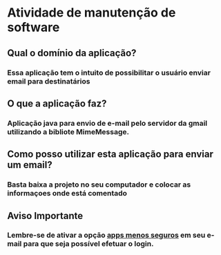 <h1>Atividade de manutenção de software</h1>

<h2> Qual o domínio da aplicação?</h2>
<h3>Essa aplicação tem o intuito de possibilitar o usuário enviar email para destinatários</h3>

<h2> O que a aplicação faz?</h2>
<h3>Aplicação java para envio de e-mail pelo servidor da gmail utilizando a bibliote MimeMessage.</h3>

<h2>Como posso utilizar esta aplicação para enviar um email?</h2>
<h3>Basta baixa a projeto no seu computador e colocar as informaçoes onde está comentado</h3>

<h2> Aviso Importante</h2>
<h3>Lembre-se de ativar a opção <a href="https://support.google.com/accounts/answer/6010255?hl=pt">apps menos seguros</a> em seu e-mail para que seja possível efetuar o login.</h3>

